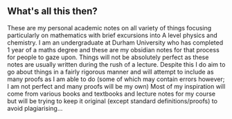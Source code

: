 ## What's all this then?
These are my personal academic notes on all variety of things focusing particularly on mathematics with brief excursions into A level physics and chemistry. I am an undergraduate at Durham University who has completed 1 year of a maths degree and these are my obsidian notes for that process for people to gaze upon.
Things will not be absolutely perfect as these notes are usually written during the rush of a lecture. Despite this I do aim to go about things in a fairly rigorous manner and will attempt to include as many proofs as I am able to do (some of which may contain errors however; I am not perfect and many proofs will be my own)
Most of my inspiration will come from various books and textbooks and lecture notes for my course but will be trying to keep it original (except standard definitions/proofs) to avoid plagiarising...
